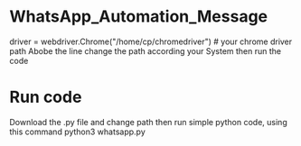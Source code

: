 # WhatsApp_Automation_Message
driver = webdriver.Chrome("/home/cp/chromedriver")  # your chrome driver path
Abobe the line change the path according your System then run the code 

# Run code
Download the .py file and change path then run simple python code, using this command
  python3 whatsapp.py
